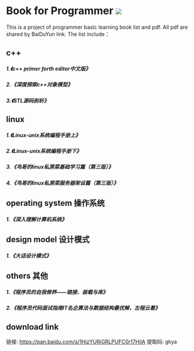 # Book for Programmer ![](https://img.shields.io/badge/license-MIT-blue)

This is a project of programmer basic learning book list and pdf. All pdf are shared by BaiDuYun link.
The list include：
## c++ 
##### 1.《c++ primer forth editor中文版》
##### 2.《深度探索c++对象模型》
##### 3.《STL源码剖析》



## linux
##### 1.《Linux-unix系统编程手册上》
##### 2.《Linux-unix系统编程手册下》
##### 3.《鸟哥的linux私房菜基础学习篇（第三版）》
##### 4.《鸟哥的linux私房菜服务器架设篇（第三版）》



## operating system 操作系统
##### 1.《深入理解计算机系统》

## design model 设计模式
##### 1.《大话设计模式》


## others 其他
##### 1.《程序员的自我修养——链接、装载与库》
##### 2.《程序员代码面试指南IT名企算法与数据结构最优解，左程云著》

## download link
链接: https://pan.baidu.com/s/1HizYURiGRLPUFC0r17HilA 提取码: gkya




